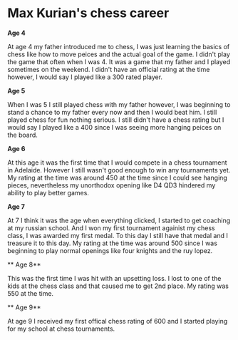 #  Max Kurian's chess career

**Age 4**

At age 4 my father introduced me to chess, I was just learning the basics of chess like how to move peices and the actual goal of the game. I didn't play the game that often when I was 4. It was a game that my father and I played sometimes on the weekend. I didn't have an official rating at the time however, I would say I played like a 300 rated player.

**Age 5** 

When I was 5 I still played chess with my father however, I was beginning to stand a chance to my father every now and then I would beat him. I still played chess for fun nothing serious. I still didn't have a chess rating but I would say I played like a 400 since I was seeing more hanging peices on the board. 

**Age 6** 

At this age it was the first time that I would compete in a chess tournament in Adelaide. However I still wasn't good enough to win any tournaments yet. My rating at the time was around 450 at the time since I could see hanging pieces, nevertheless my unorthodox opening like D4 QD3 hindered my ability to play better games.

**Age 7** 

At 7 I think it was the age when everything clicked, I started to get coaching at my russian school. And I won my first tournament againist my chess class, I was awarded my first medal. To this day I still have that medal and I treasure it to this day. My rating at the time was around 500 since I was beginning to play normal openings like four knights and the ruy lopez. 

** Age 8**

This was the first time I was hit with an upsetting loss. I lost to one of the kids at the chess class and that caused me to get 2nd place. My rating was 550 at the time.

** Age 9** 

At age 9 I received my first offical chess rating of 600 and I started playing for my school at chess tournaments. 

